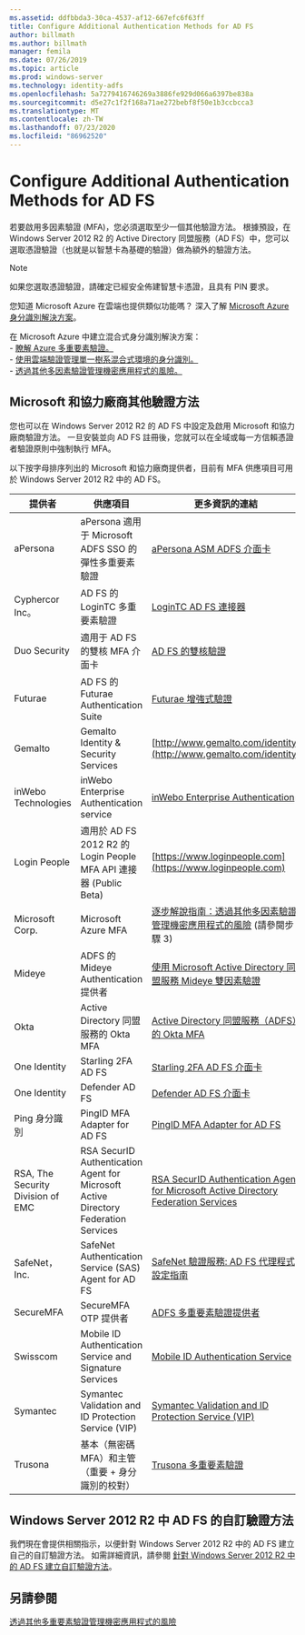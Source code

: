 ```yaml
---
ms.assetid: ddfbbda3-30ca-4537-af12-667efc6f63ff
title: Configure Additional Authentication Methods for AD FS
author: billmath
ms.author: billmath
manager: femila
ms.date: 07/26/2019
ms.topic: article
ms.prod: windows-server
ms.technology: identity-adfs
ms.openlocfilehash: 5a7279416746269a3886fe929d066a6397be838a
ms.sourcegitcommit: d5e27c1f2f168a71ae272bebf8f50e1b3ccbcca3
ms.translationtype: MT
ms.contentlocale: zh-TW
ms.lasthandoff: 07/23/2020
ms.locfileid: "86962520"
---
```

# <a name="configure-additional-authentication-methods-for-ad-fs"></a>Configure Additional Authentication Methods for AD FS

若要啟用多因素驗證 (MFA)，您必須選取至少一個其他驗證方法。 根據預設，在 Windows Server 2012 R2 的 Active Directory 同盟服務（AD FS）中，您可以選取憑證驗證（也就是以智慧卡為基礎的驗證）做為額外的驗證方法。

> [!NOTE]
> 如果您選取憑證驗證，請確定已經安全佈建智慧卡憑證，且具有 PIN 要求。

您知道 Microsoft Azure 在雲端也提供類似功能嗎？ 深入了解 [Microsoft Azure 身分識別解決方案](https://aka.ms/m2w274)。<p>在 Microsoft Azure 中建立混合式身分識別解決方案：<br /> - [瞭解 Azure 多重要素驗證。](https://aka.ms/ey6o9r)<br /> - [使用雲端驗證管理單一樹系混合式環境的身分識別。](https://aka.ms/g1jat8)<br /> - [透過其他多因素驗證管理機密應用程式的風險。](https://aka.ms/kt1bbm)

## <a name="microsoft-and-third-party-additional-authentication-methods"></a>Microsoft 和協力廠商其他驗證方法
您也可以在 Windows Server 2012 R2 的 AD FS 中設定及啟用 Microsoft 和協力廠商驗證方法。 一旦安裝並向 AD FS 註冊後，您就可以在全域或每一方信賴憑證者驗證原則中強制執行 MFA。

以下按字母排序列出的 Microsoft 和協力廠商提供者，目前有 MFA 供應項目可用於 Windows Server 2012 R2 中的 AD FS。

|提供者|供應項目|更多資訊的連結|
|-|-|-| 
|aPersona|aPersona 適用于 Microsoft ADFS SSO 的彈性多重要素驗證|[aPersona ASM ADFS 介面卡](https://www.apersona.com/adfs)|
|Cyphercor Inc。|AD FS 的 LoginTC 多重要素驗證|[LoginTC AD FS 連接器](https://www.logintc.com/docs/connectors/adfs.html)|
|Duo Security|適用于 AD FS 的雙核 MFA 介面卡|[AD FS 的雙核驗證](https://duo.com/docs/adfs)|
|Futurae|AD FS 的 Futurae Authentication Suite|[Futurae 增強式驗證](https://futurae.com)|
|Gemalto|Gemalto Identity & Security Services|[http://www.gemalto.com/identity](http://www.gemalto.com/identity)|
|inWebo Technologies|inWebo Enterprise Authentication service|[inWebo Enterprise Authentication](http://www.inwebo.com)|
|Login People|適用於 AD FS 2012 R2 的 Login People MFA API 連接器 (Public Beta)|[https://www.loginpeople.com](https://www.loginpeople.com)|
|Microsoft Corp.|Microsoft Azure MFA|[逐步解說指南：透過其他多因素驗證管理機密應用程式的風險](/previous-versions/windows/it-pro/windows-server-2012-R2-and-2012/dn280946(v=ws.11)) (請參閱步驟 3)|
Mideye | ADFS 的 Mideye Authentication 提供者 | [使用 Microsoft Active Directory 同盟服務 Mideye 雙因素驗證](https://www.mideye.com/support/administrators/documentation/integration/microsoft-adfs/)|
|Okta | Active Directory 同盟服務的 Okta MFA | [Active Directory 同盟服務（ADFS）的 Okta MFA](https://help.okta.com/en/prod/Content/Topics/integrations/adfs-okta-int.htm)|
|One Identity| Starling 2FA AD FS|[Starling 2FA AD FS 介面卡](https://www.oneidentity.com/products/starling-two-factor-authentication/)|
|One Identity| Defender AD FS|[Defender AD FS 介面卡](https://www.oneidentity.com/products/defender/)|
|Ping 身分識別|PingID MFA Adapter for AD FS|[PingID MFA Adapter for AD FS](https://documentation.pingidentity.com/pingid/pingidAdminGuide/index.shtml#pid_c_PingIDforADFSSSO.html)|
|RSA, The Security Division of EMC|RSA SecurID Authentication Agent for Microsoft Active Directory Federation Services|[RSA SecurID Authentication Agent for Microsoft Active Directory Federation Services](http://www.emc.com/security/rsa-securid/rsa-authentication-agents/microsoft-ad-fs.htm)|
|SafeNet，Inc.|SafeNet Authentication Service (SAS) Agent for AD FS|[SafeNet 驗證服務: AD FS 代理程式設定指南](http://www.safenet-inc.com/resources/integration-guide/data-protection/Safenet_Authentication_Service/SafeNet_Authentication_Service__AD_FS_Agent_Configuration_Guide/?langtype=1033)|
|SecureMFA|SecureMFA OTP 提供者| [ADFS 多重要素驗證提供者](https://www.securemfa.com/)|
|Swisscom|Mobile ID Authentication Service and Signature Services|[Mobile ID Authentication Service](http://swisscom.ch/mid)|
|Symantec|Symantec Validation and ID Protection Service (VIP)|[Symantec Validation and ID Protection Service (VIP)](http://www.symantec.com/vip-authentication-service)|
|Trusona|基本（無密碼 MFA）和主管（重要 + 身分識別的校對）| [Trusona 多重要素驗證](https://www.trusona.com/solution-overview/)|


## <a name="custom-authentication-method-for-ad-fs-in-windows-server-2012-r2"></a>Windows Server 2012 R2 中 AD FS 的自訂驗證方法
我們現在會提供相關指示，以便針對 Windows Server 2012 R2 中的 AD FS 建立自己的自訂驗證方法。 如需詳細資訊，請參閱 [針對 Windows Server 2012 R2 中的 AD FS 建立自訂驗證方法](https://go.microsoft.com/fwlink/?LinkID=511980)。

## <a name="see-also"></a>另請參閱
[透過其他多重要素驗證管理機密應用程式的風險](Manage-Risk-with-Additional-Multi-Factor-Authentication-for-Sensitive-Applications.md)
